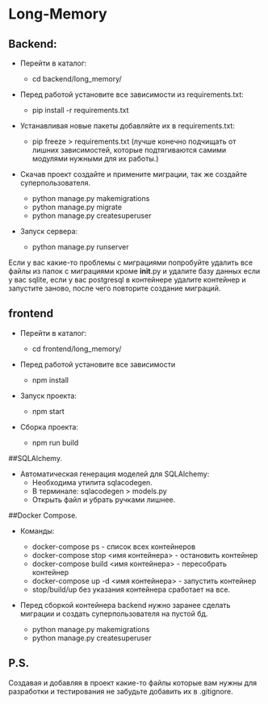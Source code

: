 # Long-Memory

## Backend:

+ Перейти в каталог:
    + cd backend/long_memory/

+ Перед работой установите все зависимости из requirements.txt:
    + pip install -r requirements.txt

+ Устанавливая новые пакеты добавляйте их в requirements.txt:
    + pip freeze > requirements.txt (лучше конечно подчищать от лишних зависимостей, которые подтягиваются самими модулями нужными для их работы.)

+ Скачав проект создайте и примените миграции, так же создайте суперпользователя.
    + python manage.py makemigrations
    + python manage.py migrate
    + python manage.py createsuperuser
  
+ Запуск сервера:
    + python manage.py runserver

Если у вас какие-то проблемы с миграциями попробуйте удалить все файлы из папок с миграциями кроме __init__.py
и удалите базу данных если у вас sqlite, если у вас postgresql в контейнере удалите контейнер и запустите заново,
после чего повторите создание миграций.


## frontend

+ Перейти в каталог:
    + cd frontend/long_memory/

+ Перед работой установите все зависимости
    + npm install

+ Запуск проекта:
    + npm start

+ Сборка проекта:
    + npm run build
  
##SQLAlchemy.
+ Автоматическая генерация моделей для SQLAlchemy:
    + Необходима утилита sqlacodegen.
    + В терминале: sqlacodegen <PATH> > models.py 
    + Открыть файл и убрать ручками лишнее.

##Docker Compose.
+ Команды:
    + docker-compose ps - список всех контейнеров
    + docker-compose stop <имя контейнера> - остановить контейнер
    + docker-compose build <имя контейнера> - пересобрать контейнер
    + docker-compose up -d <имя контейнера> - запустить контейнер
    + stop/build/up без указания контейнера сработает на все.

+ Перед сборкой контейнера backend нужно заранее сделать миграции и создать суперпользователя на пустой бд. 
    + python manage.py makemigrations
    + python manage.py createsuperuser
  
## P.S.
Создавая и добавляя в проект какие-то файлы которые вам нужны для разработки 
и тестирования не забудьте добавить их в .gitignore.

